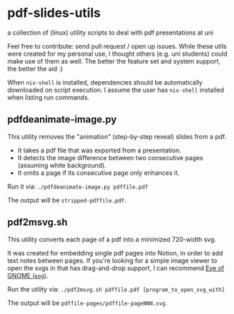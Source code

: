 # pdf-slides-utils

a collection of (linux) utility scripts to deal with pdf presentations at uni

Feel free to contribute: send pull request / open up issues. While these utils were created for my personal use, I thought others (e.g. uni students) could make use of them as well. The better the feature set and system support, the better the aid :)

When `nix-shell` is installed, dependencies should be automatically downloaded on script execution. I assume the user has `nix-shell` installed when listing run commands.

## pdfdeanimate-image.py

This utility removes the "animation" (step-by-step reveal) slides from a pdf.

- It takes a pdf file that was exported from a presentation.
- It detects the image difference between two consecutive pages (assuming white background).
- It omits a page if its consecutive page only enhances it.

Run it via: `./pdfdeanimate-image.py pdffile.pdf`

The output will be `stripped-pdffile.pdf`.

## pdf2msvg.sh

This utility converts each page of a pdf into a minimized 720-width svg.

It was created for embedding single pdf pages into Notion, in order to add text notes between pages. If you're looking for a simple image viewer to open the svgs in that has drag-and-drop support, I can recommend [Eye of GNOME (`eog`)](https://wiki.gnome.org/Apps/EyeOfGnome).

Run the utility via: `./pdf2msvg.sh pdffile.pdf [program_to_open_svg_with]`

The output will be `pdffile-pages/pdffile-pageNNN.svg`.
